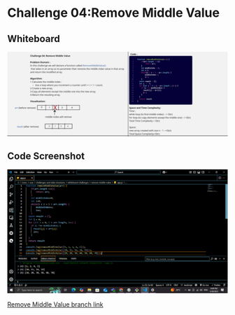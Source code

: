 # Challenge 04:Remove Middle Value

## Whiteboard

![Remove Middle Value Whiteboard](Remove-muddle-Value-Whiteboard.jpg)

## Code Screenshot

![Remove Middle Value Screenshot image](Remove-middle-Value-Screenshot.png)

[Remove Middle Value branch link](https://github.com/sanaatawalbeh/challenges-and-data-structures/tree/Remove-Middle-Value)
